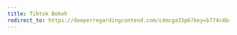 ```yaml
---
title: Tiktok Bokeh
redirect_to: https://deeperregardingcontend.com/c4mcga33p6?key=b774c4b4d432a181947a754d44e08ebf
---
```

